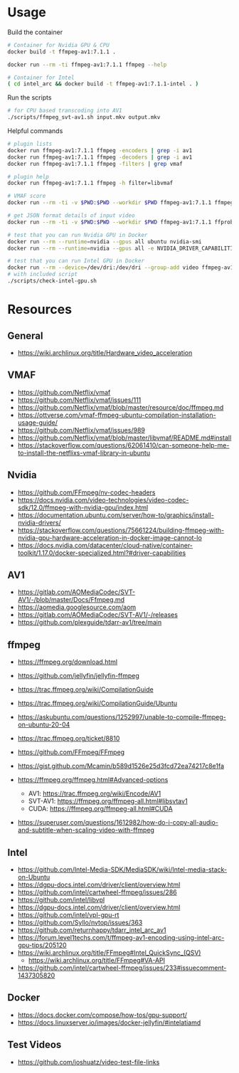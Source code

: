 # Usage

Build the container

```bash
# Container for Nvidia GPU & CPU
docker build -t ffmpeg-av1:7.1.1 .

docker run --rm -ti ffmpeg-av1:7.1.1 ffmpeg --help

# Container for Intel
( cd intel_arc && docker build -t ffmpeg-av1:7.1.1-intel . )
```

Run the scripts

```bash
# for CPU based transcoding into AV1
./scripts/ffmpeg_svt-av1.sh input.mkv output.mkv
```

Helpful commands

```bash
# plugin lists
docker run ffmpeg-av1:7.1.1 ffmpeg -encoders | grep -i av1
docker run ffmpeg-av1:7.1.1 ffmpeg -decoders | grep -i av1
docker run ffmpeg-av1:7.1.1 ffmpeg -filters | grep vmaf

# plugin help
docker run ffmpeg-av1:7.1.1 ffmpeg -h filter=libvmaf

# VMAF score
docker run --rm -ti -v $PWD:$PWD --workdir $PWD ffmpeg-av1:7.1.1 ffmpeg -i input.mkv -i input.mkv -lavfi libvmaf -f null -

# get JSON format details of input video
docker run --rm -ti -v $PWD:$PWD --workdir $PWD ffmpeg-av1:7.1.1 ffprobe -i input.mkv -show_streams -show_format -print_format json -hide_banner -v quiet

# test that you can run Nvidia GPU in Docker
docker run --rm --runtime=nvidia --gpus all ubuntu nvidia-smi
docker run --rm --runtime=nvidia --gpus all -e NVIDIA_DRIVER_CAPABILITIES=video ffmpeg-av1:7.1.1 clinfo

# test that you can run Intel GPU in Docker
docker run --rm --device=/dev/dri:/dev/dri --group-add video ffmpeg-av1:7.1.1 clinfo
# with included script
./scripts/check-intel-gpu.sh
```

# Resources

## General

- https://wiki.archlinux.org/title/Hardware_video_acceleration

## VMAF

- https://github.com/Netflix/vmaf
- https://github.com/Netflix/vmaf/issues/111
- https://github.com/Netflix/vmaf/blob/master/resource/doc/ffmpeg.md
- https://ottverse.com/vmaf-ffmpeg-ubuntu-compilation-installation-usage-guide/
- https://github.com/Netflix/vmaf/issues/989
- https://github.com/Netflix/vmaf/blob/master/libvmaf/README.md#install
- https://stackoverflow.com/questions/62061410/can-someone-help-me-to-install-the-netflixs-vmaf-library-in-ubuntu

## Nvidia

- https://github.com/FFmpeg/nv-codec-headers
- https://docs.nvidia.com/video-technologies/video-codec-sdk/12.0/ffmpeg-with-nvidia-gpu/index.html
- https://documentation.ubuntu.com/server/how-to/graphics/install-nvidia-drivers/
- https://stackoverflow.com/questions/75661224/building-ffmpeg-with-nvidia-gpu-hardware-acceleration-in-docker-image-cannot-lo
- https://docs.nvidia.com/datacenter/cloud-native/container-toolkit/1.17.0/docker-specialized.html?#driver-capabilities

## AV1

- https://gitlab.com/AOMediaCodec/SVT-AV1/-/blob/master/Docs/Ffmpeg.md
- https://aomedia.googlesource.com/aom
- https://gitlab.com/AOMediaCodec/SVT-AV1/-/releases
- https://github.com/plexguide/tdarr-av1/tree/main

## ffmpeg

- https://ffmpeg.org/download.html
- https://github.com/jellyfin/jellyfin-ffmpeg
- https://trac.ffmpeg.org/wiki/CompilationGuide
- https://trac.ffmpeg.org/wiki/CompilationGuide/Ubuntu
- https://askubuntu.com/questions/1252997/unable-to-compile-ffmpeg-on-ubuntu-20-04
- https://trac.ffmpeg.org/ticket/8810
- https://github.com/FFmpeg/FFmpeg
- https://gist.github.com/Mcamin/b589d1526e25d3fcd72ea74217c8e1fa
- https://ffmpeg.org/ffmpeg.html#Advanced-options
  - AV1: https://trac.ffmpeg.org/wiki/Encode/AV1
  - SVT-AV1: https://ffmpeg.org/ffmpeg-all.html#libsvtav1
  - CUDA: https://ffmpeg.org/ffmpeg-all.html#CUDA

- https://superuser.com/questions/1612982/how-do-i-copy-all-audio-and-subtitle-when-scaling-video-with-ffmpeg


## Intel

- https://github.com/Intel-Media-SDK/MediaSDK/wiki/Intel-media-stack-on-Ubuntu
- https://dgpu-docs.intel.com/driver/client/overview.html
- https://github.com/intel/cartwheel-ffmpeg/issues/286
- https://github.com/intel/libvpl
- https://dgpu-docs.intel.com/driver/client/overview.html
- https://github.com/intel/vpl-gpu-rt
- https://github.com/Syllo/nvtop/issues/363
- https://github.com/returnhappy/tdarr_intel_arc_av1
- https://forum.level1techs.com/t/ffmpeg-av1-encoding-using-intel-arc-gpu-tips/205120
- https://wiki.archlinux.org/title/FFmpeg#Intel_QuickSync_(QSV)
  - https://wiki.archlinux.org/title/FFmpeg#VA-API
- https://github.com/intel/cartwheel-ffmpeg/issues/233#issuecomment-1437305820

## Docker

- https://docs.docker.com/compose/how-tos/gpu-support/
- https://docs.linuxserver.io/images/docker-jellyfin/#intelatiamd

## Test Videos

- https://github.com/joshuatz/video-test-file-links
